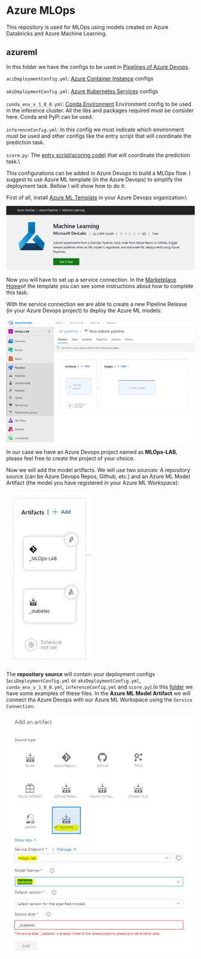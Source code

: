 # Azure MLOps
This repository is used for MLOps using models created on Azure Databricks and Azure Machine Learning.

## azureml
In this folder we have the configs to be used in [Pipelines of Azure Devops](https://azure.microsoft.com/pt-br/services/devops/pipelines/). 

`aciDeploymentConfig.yml`: [Azure Container Instance](https://azure.microsoft.com/en-us/services/container-instances/) configs \
\
`aksDeploymentConfig.yml`: [Azure Kubernetes Services](https://docs.microsoft.com/en-us/azure/aks/) configs\
\
`conda_env_v_1_0_0.yml`: [Conda Environment](https://docs.microsoft.com/en-us/azure/devops/pipelines/ecosystems/anaconda?view=azure-devops&tabs=ubuntu-16-04) Environment config to be used in the inference cluster. All the libs and packages required must be consider here. Conda and PyPi can be used.\
\
`inferenceConfig.yml`: In this config we must indicate which environment must be used and other configs like the entry script that will coordinate the prediction task.\
\
`score.py`: The [entry script(scoring code)](https://docs.microsoft.com/en-us/azure/machine-learning/how-to-deploy-and-where#script) that will coordinate the prediction task.\

This configurations can be added in Azure Devops to build a MLOps flow. I suggest to use Azure ML template (in the Azure Devops) to simplify the deployment task. Bellow I will show how to do it:

First of all, install [Azure ML Template](https://marketplace.visualstudio.com/items?itemName=ms-air-aiagility.vss-services-azureml&targetId=09d19ee8-b94a-4f99-a763-11cc0fe1a111&utm_source=vstsproduct&utm_medium=ExtHubManageList) in your Azure Devops organization:\

![Azure ML Template](images/azureml-template.PNG?raw=true)

Now you will have to set up a service connection. In the [Marketplace Home](https://marketplace.visualstudio.com/items?itemName=ms-air-aiagility.vss-services-azureml&targetId=09d19ee8-b94a-4f99-a763-11cc0fe1a111&utm_source=vstsproduct&utm_medium=ExtHubManageList)of the template you can see some instructions about how to complete this task.

With the service connection we are able to create a new Pipeline Release (in your Azure Devops project) to deploy the Azure ML models:

![New Release Pipeline](images/new-release-pipeline.PNG?raw=true)

In our case we have an Azure Devops project named as **MLOps-LAB**, please feel free to create the project of your choice.

Now we will add the model artifacts. We will use two sources: A repository source (can be Azure Devops Repos, Github, etc.) and an Azure ML Model Artifact (the model you have registered in your Azure ML Workspace):

![Artifacts](images/artifacts.PNG?raw=true)

The **repository source** will contain your deployment configs (`aciDeploymentConfig.yml` or `aksDeploymentConfig.yml`, `conda_env_v_1_0_0.yml`, `inferenceConfig.yml` and `score.py`).In this [folder](https://github.com/lfbraz/azure-mlops/tree/master/azureml/config) we have some examples of these files. In the **Azure ML Model Artifact** we will connect tha Azure Devops with our Azure ML Workspace using the `Service Connection`:

![AzureML Artifact](images/add-azureml-artifact.PNG?raw=true)
